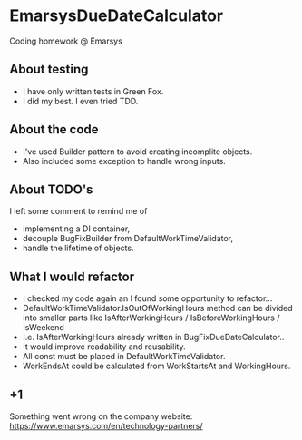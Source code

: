 # EmarsysDueDateCalculator
Coding homework @ Emarsys

## About testing
- I have only written tests in Green Fox.
- I did my best. I even tried TDD.

## About the code
- I've used Builder pattern to avoid creating incomplite objects.
- Also included some exception to handle wrong inputs.

## About TODO's
I left some comment to remind me of 
- implementing a DI container,
- decouple BugFixBuilder from DefaultWorkTimeValidator,
- handle the lifetime of objects.

## What I would refactor
- I checked my code again an I found some opportunity to refactor...
- DefaultWorkTimeValidator.IsOutOfWorkingHours method can be divided into smaller parts like IsAfterWorkingHours / IsBeforeWorkingHours / IsWeekend
- I.e. IsAfterWorkingHours already written in BugFixDueDateCalculator..
- It would improve readability and reusability.
- All const must be placed in DefaultWorkTimeValidator.
- WorkEndsAt could be calculated from WorkStartsAt and WorkingHours.

## +1
Something went wrong on the company website:
https://www.emarsys.com/en/technology-partners/
